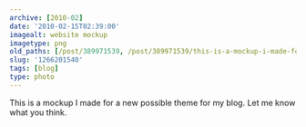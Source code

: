 ```yaml
---
archive: [2010-02]
date: '2010-02-15T02:39:00'
imagealt: website mockup
imagetype: png
old_paths: [/post/389971539, /post/389971539/this-is-a-mockup-i-made-for-a-new-possible-theme]
slug: '1266201540'
tags: [blog]
type: photo
---
```


This is a mockup I made for a new possible theme for my blog.  Let me know
what you think.

